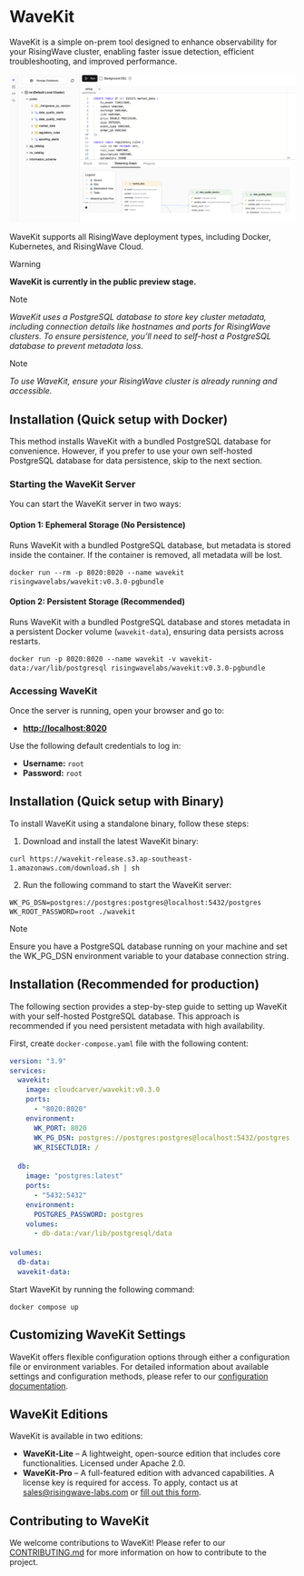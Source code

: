 # WaveKit

WaveKit is a simple on-prem tool designed to enhance observability for your RisingWave cluster, enabling faster issue detection, efficient troubleshooting, and improved performance.

![WaveKit Cover](docs/images/cover.png)

WaveKit supports all RisingWave deployment types, including Docker, Kubernetes, and RisingWave Cloud.

> [!WARNING]
> **WaveKit is currently in the public preview stage.**

> [!NOTE]
> _WaveKit uses a PostgreSQL database to store key cluster metadata, including connection details like hostnames and ports for RisingWave clusters. To ensure persistence, you’ll need to self-host a PostgreSQL database to prevent metadata loss._

> [!NOTE]
> _To use WaveKit, ensure your RisingWave cluster is already running and accessible._


## Installation (Quick setup with Docker)

This method installs WaveKit with a bundled PostgreSQL database for convenience. However, if you prefer to use your own self-hosted PostgreSQL database for data persistence, skip to the next section.  

### **Starting the WaveKit Server**  

You can start the WaveKit server in two ways:  

#### **Option 1: Ephemeral Storage (No Persistence)**  
Runs WaveKit with a bundled PostgreSQL database, but metadata is stored inside the container. If the container is removed, all metadata will be lost.  

```shell
docker run --rm -p 8020:8020 --name wavekit risingwavelabs/wavekit:v0.3.0-pgbundle
```

#### **Option 2: Persistent Storage (Recommended)**  
Runs WaveKit with a bundled PostgreSQL database and stores metadata in a persistent Docker volume (`wavekit-data`), ensuring data persists across restarts.  

```shell
docker run -p 8020:8020 --name wavekit -v wavekit-data:/var/lib/postgresql risingwavelabs/wavekit:v0.3.0-pgbundle
```

### **Accessing WaveKit**  

Once the server is running, open your browser and go to:  

- **[http://localhost:8020](http://localhost:8020)**  

Use the following default credentials to log in:  
- **Username:** `root`  
- **Password:** `root`  


## Installation (Quick setup with Binary)

To install WaveKit using a standalone binary, follow these steps:

1. Download and install the latest WaveKit binary:

  ```shell
  curl https://wavekit-release.s3.ap-southeast-1.amazonaws.com/download.sh | sh
  ```

2. Run the following command to start the WaveKit server:

  ```shell
  WK_PG_DSN=postgres://postgres:postgres@localhost:5432/postgres WK_ROOT_PASSWORD=root ./wavekit
  ```

  > [!NOTE]
  > Ensure you have a PostgreSQL database running on your machine and set the WK_PG_DSN environment variable to your database connection string.

## Installation (Recommended for production)

The following section provides a step-by-step guide to setting up WaveKit with your self-hosted PostgreSQL database. This approach is recommended if you need persistent metadata with high availability.

First, create `docker-compose.yaml` file with the following content:

```yaml
version: "3.9"
services:
  wavekit:
    image: cloudcarver/wavekit:v0.3.0
    ports:
      - "8020:8020"
    environment:
      WK_PORT: 8020
      WK_PG_DSN: postgres://postgres:postgres@localhost:5432/postgres
      WK_RISECTLDIR: /

  db: 
    image: "postgres:latest"
    ports:
      - "5432:5432"
    environment:
      POSTGRES_PASSWORD: postgres
    volumes:
      - db-data:/var/lib/postgresql/data

volumes:
  db-data:
  wavekit-data:
```

Start WaveKit by running the following command:

```shell
docker compose up
```

## Customizing WaveKit Settings

WaveKit offers flexible configuration options through either a configuration file or environment variables. For detailed information about available settings and configuration methods, please refer to our [configuration documentation](docs/config.md).

## WaveKit Editions

WaveKit is available in two editions:  

- **WaveKit-Lite** – A lightweight, open-source edition that includes core functionalities. Licensed under Apache 2.0.  
- **WaveKit-Pro** – A full-featured edition with advanced capabilities. A license key is required for access. To apply, contact us at [sales@risingwave-labs.com](mailto:sales@risingwave-labs.com) or [fill out this form](https://cloud.risingwave.com/auth/license_key/).


## Contributing to WaveKit

We welcome contributions to WaveKit! Please refer to our [CONTRIBUTING.md](CONTRIBUTING.md) for more information on how to contribute to the project.

